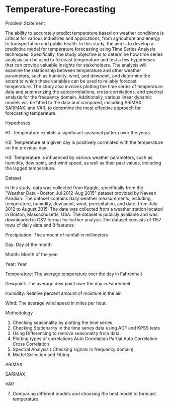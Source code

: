 # Temperature-Forecasting

Problem Statement

The ability to accurately predict temperature based on weather conditions is critical for various industries and applications, from agriculture and energy to transportation and public health.
In this study, the aim is to develop a predictive model for temperature forecasting using Time Series Analysis techniques.
Specifically, the study objective is to determine how time series analysis can be used to forecast temperature and test a few hypotheses that can provide valuable insights for stakeholders. The analysis will examine the relationship between temperature and other weather parameters, such as humidity, wind, and dewpoint, and determine the extent to which these variables can be used to reliably forecast temperature.
The study also involves plotting the time series of temperature data and summarizing the autocorrelations, cross-correlations, and spectral analysis for the frequency domain. Additionally, various linear dynamic models will be fitted to the data and compared, including ARIMAX, SARIMAX, and VAR, to determine the most effective approach for forecasting temperature.


Hypotheses

H1: Temperature exhibits a significant seasonal pattern over the years.

H2: Temperature at a given day is positively correlated with the temperature on the previous day.

H3: Temperature is influenced by various weather parameters, such as humidity, dew point, and wind speed, as well as their past values, including the lagged temperature.

Dataset

In this study, data was collected from Kaggle, specifically from the "Weather Data - Boston Jul 2012-Aug 2015" dataset provided by Naveen Pandian. The dataset contains daily weather measurements, including temperature, humidity, dew point, wind, precipitation, and date, from July 2012 to August 2015. The data was collected from a weather station located in Boston, Massachusetts, USA. The dataset is publicly available and was downloaded in CSV format for further analysis.The dataset consists of 1157 rows of daily data and 8 features:

Precipitation: The amount of rainfall in millimeters

Day: Day of the month

Month: Month of the year

Year: Year

Temperature: The average temperature over the day in Fahrenheit

Dewpoint: The average dew point over the day in Fahrenheit

Humidity: Relative percent amount of moisture in the air.

Wind: The average wind speed in miles per hour.

Methodology

1) Checking seasonality by plotting the time series.
2) Checking Stationarity in the time series data using ADF and KPSS tests
3) Using Differencing to remove seasonality from data.
4) Plotting types of correlations
  Auto Correlation
  Partial Auto Correlation
  Cross Correlation
5) Spectral Analysis ( Checking signals in frequency domain)
6) Model Selection and Fitting

  ARIMAX 
  
  SARIMAX
  
  VAR
  
7) Comparing different models and choosing the best model to forecast temperature



